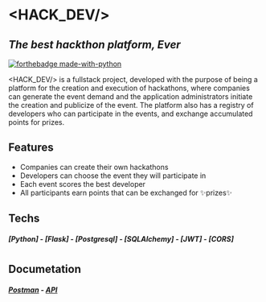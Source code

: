 # <HACK_DEV/>

## _The best hackthon platform, Ever_

[![forthebadge made-with-python](http://ForTheBadge.com/images/badges/made-with-python.svg)](https://www.python.org/)

<HACK_DEV/> is a fullstack project, developed with the purpose of being a platform for the creation and execution of hackathons, where companies can generate the event demand and the application administrators initiate the creation and publicize of the event.
The platform also has a registry of developers who can participate in the events, and exchange accumulated points for prizes.

## Features

- Companies can create their own hackathons
- Developers can choose the event they will participate in
- Each event scores the best developer
- All participants earn points that can be exchanged for ✨prizes✨

## Techs

##### [Python] - [Flask] - [Postgresql] - [SQLAlchemy] - [JWT] - [CORS]

#

## Documetation

##### [Postman](https://documenter.getpostman.com/view/18248829/UVR8poBn) - [API](https://hack-dev.herokuapp.com)
